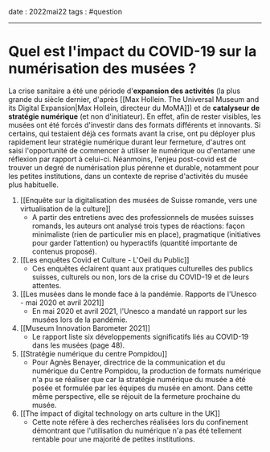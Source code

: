 date : 2022mai22
tags : #question 

---------
# Quel est l'impact du COVID-19 sur la numérisation des musées ?
La crise sanitaire a été une période d'**expansion des activités** (la plus grande du siècle dernier, d'après [[Max Hollein. The Universal Museum and its Digital Expansion|Max Hollein, directeur du MoMA]]) et de **catalyseur de stratégie numérique** (et non d'initiateur). En effet, afin de rester visibles, les musées ont été forcés d'investir dans des formats différents et innovants. 
Si certains, qui testaient déjà ces formats avant la crise, ont pu déployer plus rapidement leur stratégie numérique durant leur fermeture, d'autres ont saisi l'opportunité de commencer à utiliser le numérique ou d'entamer une réflexion par rapport à celui-ci. 
Néanmoins, l'enjeu post-covid est de trouver un degré de numérisation plus pérenne et durable, notamment pour les petites institutions, dans un contexte de reprise d'activités du musée plus habituelle. 

1. [[Enquête sur la digitalisation des musées de Suisse romande, vers une virtualisation de la culture]]
	- A partir des entretiens avec des professionnels de musées suisses romands, les auteurs ont analysé trois types de réactions: façon minimaliste (rien de particulier mis en place), pragmatique (initiatives pour garder l’attention) ou hyperactifs (quantité importante de contenus proposé). 
2. [[Les enquêtes Covid et Culture - L'Oeil du Public]]
	- Ces enquêtes éclairent quant aux pratiques culturelles des publics suisses, culturels ou non, lors de la crise du COVID-19 et de leurs attentes.
3.  [[Les musées dans le monde face à la pandémie. Rapports de l'Unesco - mai 2020 et avril 2021]] 
	- En mai 2020 et avril 2021, l'Unesco a mandaté un rapport sur les musées lors de la pandémie.  
4. [[Museum Innovation Barometer 2021]]
	- Le rapport liste six développements significatifs liés au COVID-19 dans les musées (page 48). 
5. [[Stratégie numérique du centre Pompidou]] 
	- Pour Agnès Benayer, directrice de la communication et du numérique du Centre Pompidou, la production de formats numérique n'a pu se réaliser que car la stratégie numérique du musée a été posée et formulée par les équipes du musée en amont. Dans cette même perspective, elle se réjouit de la fermeture prochaine du musée.  
6. [[The impact of digital technology on arts culture in the UK]]
	- Cette note réfère à des recherches réalisées lors du confinement démontrant que l'utilisation du numérique n'a pas été tellement rentable pour une majorité de petites institutions.    
